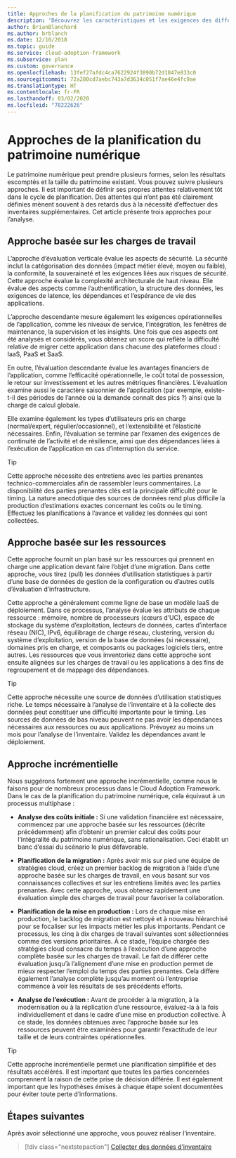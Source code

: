 ```yaml
---
title: Approches de la planification du patrimoine numérique
description: 'Découvrez les caractéristiques et les exigences des différentes approches de planification du patrimoine numérique : descendante, basée sur les charges de travail, basée sur les ressources ou incrémentielle.'
author: BrianBlanchard
ms.author: brblanch
ms.date: 12/10/2018
ms.topic: guide
ms.service: cloud-adoption-framework
ms.subservice: plan
ms.custom: governance
ms.openlocfilehash: 13fef27afdc4ca7622924f3890b72d1847e833c0
ms.sourcegitcommit: 72a280cd7aebc743a7d3634c051f7ae46e4fc9ae
ms.translationtype: HT
ms.contentlocale: fr-FR
ms.lasthandoff: 03/02/2020
ms.locfileid: "78222626"
---
```

# <a name="approaches-to-digital-estate-planning"></a>Approches de la planification du patrimoine numérique

Le patrimoine numérique peut prendre plusieurs formes, selon les résultats escomptés et la taille du patrimoine existant. Vous pouvez suivre plusieurs approches. Il est important de définir ses propres attentes relativement tôt dans le cycle de planification. Des attentes qui n’ont pas été clairement définies mènent souvent à des retards dus à la nécessité d’effectuer des inventaires supplémentaires. Cet article présente trois approches pour l’analyse.

## <a name="workload-driven-approach"></a>Approche basée sur les charges de travail

L’approche d’évaluation verticale évalue les aspects de sécurité. La sécurité inclut la catégorisation des données (impact métier élevé, moyen ou faible), la conformité, la souveraineté et les exigences liées aux risques de sécurité. Cette approche évalue la complexité architecturale de haut niveau. Elle évalue des aspects comme l’authentification, la structure des données, les exigences de latence, les dépendances et l’espérance de vie des applications.

L’approche descendante mesure également les exigences opérationnelles de l’application, comme les niveaux de service, l’intégration, les fenêtres de maintenance, la supervision et les insights. Une fois que ces aspects ont été analysés et considérés, vous obtenez un score qui reflète la difficulté relative de migrer cette application dans chacune des plateformes cloud : IaaS, PaaS et SaaS.

En outre, l’évaluation descendante évalue les avantages financiers de l’application, comme l’efficacité opérationnelle, le coût total de possession, le retour sur investissement et les autres métriques financières. L’évaluation examine aussi le caractère saisonnier de l’application (par exemple, existe-t-il des périodes de l’année où la demande connaît des pics ?) ainsi que la charge de calcul globale.

Elle examine également les types d’utilisateurs pris en charge (normal/expert, régulier/occasionnel), et l’extensibilité et l’élasticité nécessaires. Enfin, l’évaluation se termine par l’examen des exigences de continuité de l’activité et de résilience, ainsi que des dépendances liées à l’exécution de l’application en cas d’interruption du service.

> [!TIP]
> Cette approche nécessite des entretiens avec les parties prenantes technico-commerciales afin de rassembler leurs commentaires. La disponibilité des parties prenantes clés est la principale difficulté pour le timing. La nature anecdotique des sources de données rend plus difficile la production d’estimations exactes concernant les coûts ou le timing. Effectuez les planifications à l’avance et validez les données qui sont collectées.

## <a name="asset-driven-approach"></a>Approche basée sur les ressources

Cette approche fournit un plan basé sur les ressources qui prennent en charge une application devant faire l’objet d’une migration. Dans cette approche, vous tirez (pull) les données d’utilisation statistiques à partir d’une base de données de gestion de la configuration ou d’autres outils d’évaluation d’infrastructure.

Cette approche a généralement comme ligne de base un modèle IaaS de déploiement. Dans ce processus, l’analyse évalue les attributs de chaque ressource : mémoire, nombre de processeurs (cœurs d’UC), espace de stockage du système d’exploitation, lecteurs de données, cartes d’interface réseau (NIC), IPv6, équilibrage de charge réseau, clustering, version du système d’exploitation, version de la base de données (si nécessaire), domaines pris en charge, et composants ou packages logiciels tiers, entre autres. Les ressources que vous inventoriez dans cette approche sont ensuite alignées sur les charges de travail ou les applications à des fins de regroupement et de mappage des dépendances.

> [!TIP]
> Cette approche nécessite une source de données d’utilisation statistiques riche. Le temps nécessaire à l’analyse de l’inventaire et à la collecte des données peut constituer une difficulté importante pour le timing. Les sources de données de bas niveau peuvent ne pas avoir les dépendances nécessaires aux ressources ou aux applications. Prévoyez au moins un mois pour l’analyse de l’inventaire. Validez les dépendances avant le déploiement.

## <a name="incremental-approach"></a>Approche incrémentielle

Nous suggérons fortement une approche incrémentielle, comme nous le faisons pour de nombreux processus dans le Cloud Adoption Framework. Dans le cas de la planification du patrimoine numérique, cela équivaut à un processus multiphase :

- **Analyse des coûts initiale :** Si une validation financière est nécessaire, commencez par une approche basée sur les ressources (décrite précédemment) afin d’obtenir un premier calcul des coûts pour l’intégralité du patrimoine numérique, sans rationalisation. Ceci établit un banc d’essai du scénario le plus défavorable.

- **Planification de la migration :** Après avoir mis sur pied une équipe de stratégies cloud, créez un premier backlog de migration à l’aide d’une approche basée sur les charges de travail, en vous basant sur vos connaissances collectives et sur les entretiens limités avec les parties prenantes. Avec cette approche, vous obtenez rapidement une évaluation simple des charges de travail pour favoriser la collaboration.

- **Planification de la mise en production :** Lors de chaque mise en production, le backlog de migration est nettoyé et à nouveau hiérarchisé pour se focaliser sur les impacts métier les plus importants. Pendant ce processus, les cinq à dix charges de travail suivantes sont sélectionnées comme des versions prioritaires. À ce stade, l’équipe chargée des stratégies cloud consacre du temps à l’exécution d’une approche complète basée sur les charges de travail. Le fait de différer cette évaluation jusqu’à l’alignement d’une mise en production permet de mieux respecter l’emploi du temps des parties prenantes. Cela diffère également l’analyse complète jusqu’au moment où l’entreprise commence à voir les résultats de ses précédents efforts.

- **Analyse de l’exécution :** Avant de procéder à la migration, à la modernisation ou à la réplication d’une ressource, évaluez-la à la fois individuellement et dans le cadre d’une mise en production collective. À ce stade, les données obtenues avec l’approche basée sur les ressources peuvent être examinées pour garantir l’exactitude de leur taille et de leurs contraintes opérationnelles.

> [!TIP]
> Cette approche incrémentielle permet une planification simplifiée et des résultats accélérés. Il est important que toutes les parties concernées comprennent la raison de cette prise de décision différée. Il est également important que les hypothèses émises à chaque étape soient documentées pour éviter toute perte d’informations.

## <a name="next-steps"></a>Étapes suivantes

Après avoir sélectionné une approche, vous pouvez réaliser l’inventaire.

> [!div class="nextstepaction"]
> [Collecter des données d’inventaire](./inventory.md)
